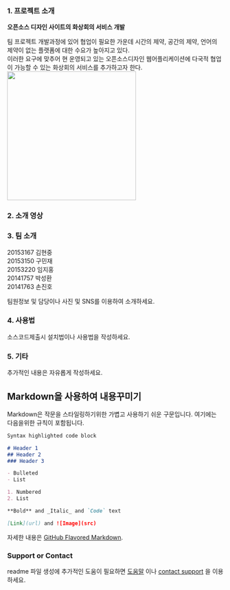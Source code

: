 ### 1. 프로젝트 소개 

**오픈소스 디자인 사이트의 화상회의 서비스 개발**


  팀 프로젝트 개발과정에 있어 협업이 필요한 가운데 시간의 제약, 공간의 제약, 언어의 제약이 없는 플랫폼에 대한 수요가 높아지고 있다.<br>
  이러한 요구에 맞추어 현 운영되고 있는 오픈소스디자인 웹어플리케이션에 다국적 협업이 가능할 수 있는 화상회의 서비스를 추가하고자 한다.
  <br>
  <img src="https://user-images.githubusercontent.com/58267526/76592047-6fb49880-6535-11ea-8ae2-12f82e09330e.png"
    height=300/>
  
### 2. 소개 영상



### 3. 팀 소개

20153167 김현중
<br>
20153150 구민재
<br>
20153220 임지홍 
<br>
20141757 박성환 
<br>
20141763 손진호 


팀원정보 및 담당이나 사진 및 SNS를 이용하여 소개하세요.

### 4. 사용법

소스코드제출시 설치법이나 사용법을 작성하세요.

### 5. 기타

추가적인 내용은 자유롭게 작성하세요.


## Markdown을 사용하여 내용꾸미기

Markdown은 작문을 스타일링하기위한 가볍고 사용하기 쉬운 구문입니다. 여기에는 다음을위한 규칙이 포함됩니다.

```markdown
Syntax highlighted code block

# Header 1
## Header 2
### Header 3

- Bulleted
- List

1. Numbered
2. List

**Bold** and _Italic_ and `Code` text

[Link](url) and ![Image](src)
```

자세한 내용은 [GitHub Flavored Markdown](https://guides.github.com/features/mastering-markdown/).

### Support or Contact

readme 파일 생성에 추가적인 도움이 필요하면 [도움말](https://help.github.com/articles/about-readmes/) 이나 [contact support](https://github.com/contact) 을 이용하세요.
